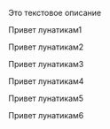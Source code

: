 Это текстовое описание

Привет лунатикам1

Привет лунатикам2

Привет лунатикам3

Привет лунатикам4

Привет лунатикам5

Привет лунатикам6
